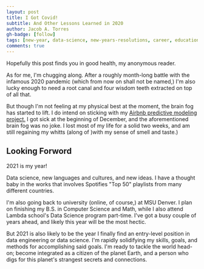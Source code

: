 ```yaml
---
layout: post
title: I Got Covid!
subtitle: And Other Lessons Learned in 2020
author: Jacob A. Torres
gh-badge: [follow]
tags: [new-year, data-science, new-years-resolutions, career, education, data, data-engineering, machine-learning]
comments: true
---
```


Hopefully this post finds you in good health, my anonymous reader.

As for me, I'm chugging along. After a roughly month-long battle with the infamous 2020 pandemic (which from now on shall not be named,) I'm also lucky enough to need a root canal and four wisdom teeth extracted on top of all that.

But though I'm not feeling at my physical best at the moment, the brain fog has started to lift. I do intend on sticking with my [Airbnb predictive modeling project.](https://jacobtorres.net/2020-12-20-airbnb-prices/) I got sick at the beginning of December, and the aforementioned brain fog was no joke. I lost most of my life for a solid two weeks, and am still regaining my whitts (along of )with my sense of smell and taste.)

## Looking Forword

2021 is my year!

Data science, new languages and cultures, and new ideas. I have a thought baby in the works that involves Spotifies "Top 50" playlists from many different countries.

I'm also going back to university (online, of course,) at MSU Denver. I plan on finishing my B.S. in Computer Science and Math, while I also attend Lambda school's Data Science program part-time. I've got a busy couple of years ahead, and likely this year will be the most hectic.

But 2021 is also likely to be the year I finally find an entry-level position in data engineering or data science. I'm rapidly solidifying my skills, goals, and methods for accomplishing said goals. I'm ready to tackle the world head-on; become integrated as a citizen of the planet Earth, and a person who digs for this planet's strangest secrets and connections.
